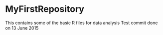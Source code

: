 # MyFirstRepository
This contains some of the basic R files for data analysis
Test commit done on 13 June 2015
